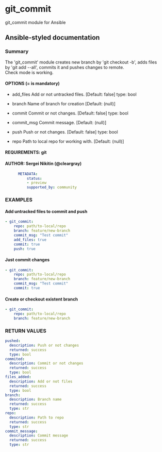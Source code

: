 # git_commit

git_commit module for Ansible

## Ansible-styled documentation

### Summary

The 'git_commit' module creates new branch by 'git checkout -b', adds files by 'git add --all', commits it and pushes changes to remote.  
Check mode is working.

#### OPTIONS (= is mandatory)

- add_files
        Add or not untracked files.
        [Default: false]
        type: bool

- branch
        Name of branch for creation
        [Default: (null)]

- commit
        Commit or not changes.
        [Default: false]
        type: bool

- commit_msg
        Commit message.
        [Default: (null)]

- push
        Push or not changes.
        [Default: false]
        type: bool

- repo
        Path to local repo for working with.
        [Default: (null)]

#### REQUIREMENTS:  git

#### AUTHOR: Sergei Nikitin (@cleargray)

```yaml
      METADATA:
          status:
          - preview
          supported_by: community
```

### EXAMPLES

#### Add untracked files to commit and push

```yaml
- git_commit:
    repo: path/to-local/repo
    branch: feature/new-branch
    commit_msg: "Test commit"
    add_files: true
    commit: true
    push: true
```

#### Just commit changes

```yaml
- git_commit:
    repo: path/to-local/repo
    branch: feature/new-branch
    commit_msg: "Test commit"
    commit: true
```

#### Create or checkout existent branch

```yaml
- git_commit:
    repo: path/to-local/repo
    branch: feature/new-branch
```

### RETURN VALUES

```yaml
pushed:
  description: Push or not changes
  returned: success
  type: bool
commited:
  description: Commit or not changes
  returned: success
  type: bool
files_added:
  description: Add or not files
  returned: success
  type: bool
branch:
  description: Branch name
  returned: success
  type: str
repo:
  description: Path to repo
  returned: success
  type: str
commit_message:
  description: Commit message
  returned: success
  type: str
```

